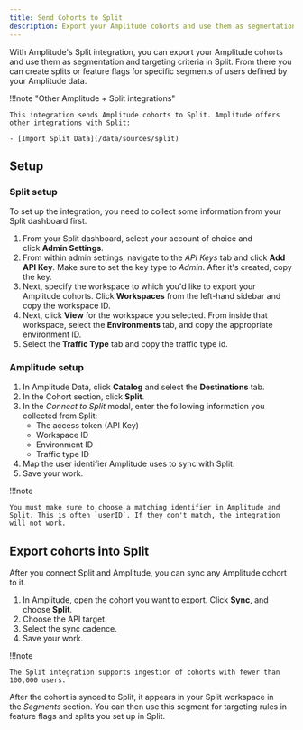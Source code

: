 ```yaml
---
title: Send Cohorts to Split
description: Export your Amplitude cohorts and use them as segmentation and targeting criteria in Split.
--- 
```


With Amplitude's Split integration, you can export your Amplitude cohorts and use them as segmentation and targeting criteria in Split. From there you can create splits or feature flags for specific segments of users defined by your Amplitude data.

!!!note "Other Amplitude + Split integrations"

    This integration sends Amplitude cohorts to Split. Amplitude offers other integrations with Split: 

    - [Import Split Data](/data/sources/split)

## Setup

### Split setup

To set up the integration, you need to collect some information from your Split dashboard first. 

1. From your Split dashboard, select your account of choice and click **Admin Settings**.
2. From within admin settings, navigate to the *API Keys* tab and click **Add API Key**. Make sure to set the key type to *Admin*. After it's created, copy the key.
3. Next, specify the workspace to which you'd like to export your Amplitude cohorts. Click **Workspaces** from the left-hand sidebar and copy the workspace ID.
4. Next, click **View** for the workspace you selected. From inside that workspace, select the **Environments** tab, and copy the appropriate environment ID. 
5. Select the **Traffic Type** tab and copy the traffic type id.

### Amplitude setup 

1. In Amplitude Data, click **Catalog** and select the **Destinations** tab.
2. In the Cohort section, click **Split**.
3. In the *Connect to Split* modal, enter the following information you collected from Split:
      - The access token (API Key)
      - Workspace ID
      - Environment ID
      - Traffic type ID
4. Map the user identifier Amplitude uses to sync with Split.
5. Save your work.

!!!note

    You must make sure to choose a matching identifier in Amplitude and Split. This is often `userID`. If they don't match, the integration will not work.

## Export cohorts into Split

After you connect Split and Amplitude, you can sync any Amplitude cohort to it.

1. In Amplitude, open the cohort you want to export. Click **Sync**, and choose **Split**.
2. Choose the API target.
3. Select the sync cadence.
4. Save your work.

!!!note

    The Split integration supports ingestion of cohorts with fewer than 100,000 users. 

After the cohort is synced to Split, it appears in your Split workspace in the *Segments* section. You can then use this segment for targeting rules in feature flags and splits you set up in Split.